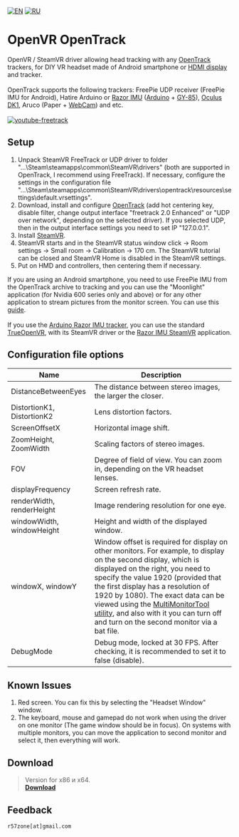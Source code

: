 [![EN](https://user-images.githubusercontent.com/9499881/33184537-7be87e86-d096-11e7-89bb-f3286f752bc6.png)](https://github.com/r57zone/OpenVR-OpenTrack/blob/master/README.md) 
[![RU](https://user-images.githubusercontent.com/9499881/27683795-5b0fbac6-5cd8-11e7-929c-057833e01fb1.png)](https://github.com/r57zone/OpenVR-OpenTrack/blob/master/README.RU.md) 
# OpenVR OpenTrack
OpenVR / SteamVR driver allowing head tracking with any [OpenTrack](https://github.com/opentrack/opentrack) trackers, for DIY VR headset made of Android smartphone or [HDMI display](http://ali.pub/1llt51) and tracker.<br>
<br>OpenTrack supports the following trackers: FreePie UDP receiver (FreePie IMU for Android), Hatire Arduino or [Razor IMU](https://github.com/Razor-AHRS/razor-9dof-ahrs) ([Arduino](http://ali.pub/1lltzk) + [GY-85](http://ali.pub/1lltk0)), [Oculus DK1](http://ali.pub/1llqtf), Aruco (Paper + [WebCam](http://ali.pub/2k9jf6)) and etc.<br>
<br>[![youtube-freetrack](https://user-images.githubusercontent.com/9499881/32277549-411d313c-bf2c-11e7-9b07-77a903783cf5.gif)](https://youtu.be/mDkdj_vn5Lk)

## Setup
1. Unpack SteamVR FreeTrack or UDP driver to folder "...\Steam\steamapps\common\SteamVR\drivers" (both are supported in OpenTrack, I recommend using FreeTrack). If necessary, configure the settings in the configuration file "...\Steam\steamapps\common\SteamVR\drivers\opentrack\resources\settings\default.vrsettings".
2. Download, install and configure [OpenTrack](https://github.com/opentrack/opentrack) (add hot centering key, disable filter, change output interface "freetrack 2.0 Enhanced" or "UDP over network", depending on the selected driver). If you selected UDP, then in the output interface settings you need to set IP "127.0.0.1".
3. Install [SteamVR](https://store.steampowered.com/app/250820/SteamVR/).
4. SteamVR starts and in the SteamVR status window click -> Room settings -> Small room -> Calibration -> 170 cm. The SteamVR tutorial can be closed and SteamVR Home is disabled in the SteamVR settings.
5. Put on HMD and controllers, then centering them if necessary.

If you are using an Android smartphone, you need to use FreePie IMU from the OpenTrack archive to tracking and you can use the "Moonlight" application (for Nvidia 600 series only and above) or for any other application to stream pictures from the monitor screen. You can use this [guide](https://stackoverflow.com/a/46433454).<br><br>
If you use the [Arduino Razor IMU tracker](https://github.com/Razor-AHRS/razor-9dof-ahrs), you can use the standard [TrueOpenVR](https://github.com/TrueOpenVR), with its SteamVR driver or the [Razor IMU SteamVR](https://github.com/r57zone/VR-tracking-apps/releases) application.

## Configuration file options
Name | Description
------------ | -------------
DistanceBetweenEyes | The distance between stereo images, the larger the closer.
DistortionK1, DistortionK2 | Lens distortion factors.
ScreenOffsetX | Horizontal image shift.
ZoomHeight, ZoomWidth | Scaling factors of stereo images.
FOV | Degree of field of view. You can zoom in, depending on the VR headset lenses.
displayFrequency | Screen refresh rate.
renderWidth, renderHeight | Image rendering resolution for one eye.
windowWidth, windowHeight | Height and width of the displayed window.
windowX, windowY | Window offset is required for display on other monitors. For example, to display on the second display, which is displayed on the right, you need to specify the value 1920 (provided that the first display has a resolution of 1920 by 1080). The exact data can be viewed using the [MultiMonitorTool utility](https://www.nirsoft.net/utils/multi_monitor_tool.html), and also with it you can turn off and turn on the second monitor via a bat file.
DebugMode | Debug mode, locked at 30 FPS. After checking, it is recommended to set it to false (disable).

## Known Issues
1. Red screen. You can fix this by selecting the "Headset Window" window.
2. The keyboard, mouse and gamepad do not work when using the driver on one monitor (The game window should be in focus). On systems with multiple monitors, you can move the application to second monitor and select it, then everything will work.

## Download
>Version for x86 и x64.<br>
**[Download](https://github.com/r57zone/OpenVR-OpenTrack/releases)**

## Feedback
`r57zone[at]gmail.com`